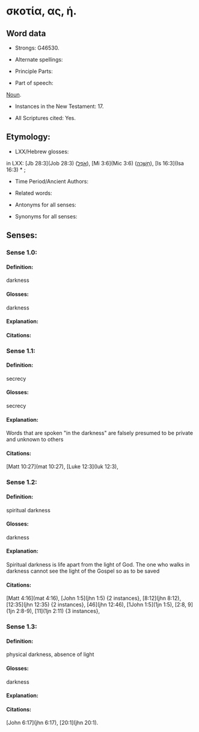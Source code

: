 # σκοτία, ας, ἡ. 

<!-- Status: S2=NeedsReview -->
<!-- Lexica used for edits: BDAG LN FFM BN LSJM   -->

## Word data

* Strongs: G46530.

* Alternate spellings:



* Principle Parts: 


* Part of speech: 

[Noun](http://ugg.readthedocs.io/en/latest/noun.html).

* Instances in the New Testament: 17.

* All Scriptures cited: Yes.

## Etymology: 


* LXX/Hebrew glosses: 

in LXX: [Jb 28:3](Job 28:3) ([אֹפֶל](//en-uhl/H0652)), [Mi 3:6](Mic 3:6) ([חָשְׁכָה](//en-uhl/H2821)), [Is 16:3](Isa 16:3) * ;

* Time Period/Ancient Authors: 


* Related words: 

* Antonyms for all senses:

* Synonyms for all senses: 


## Senses: 


### Sense  1.0: 


#### Definition: 

darkness

#### Glosses: 

darkness

#### Explanation: 


#### Citations: 


### Sense  1.1: 

#### Definition: 

secrecy

#### Glosses:

secrecy

#### Explanation:

Words that are spoken "in the darkness" are falsely presumed to be private and unknown to others

#### Citations: 

[Matt 10:27](mat 10:27), [Luke 12:3](luk 12:3),

### Sense  1.2: 

#### Definition: 

spiritual darkness 

#### Glosses:

darkness

#### Explanation:

Spiritual darkness is life apart from the light of God.  The one who walks in darkness cannot see the light of the Gospel so as to be saved 

#### Citations: 

[Matt 4:16](mat 4:16), [John 1:5](jhn 1:5) {2 instances}, [8:12](jhn 8:12), [12:35](jhn 12:35) {2 instances}, [46](jhn 12:46), [1John 1:5](1jn 1:5),  [2:8, 9](1jn 2:8-9), [11](1jn 2:11) {3 instances},

### Sense  1.3: 

#### Definition: 

physical darkness, absence of light 

#### Glosses:

darkness

#### Explanation:


#### Citations: 

[John 6:17](jhn 6:17), [20:1](jhn 20:1). 

